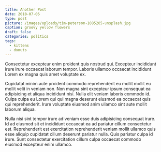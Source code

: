 ```yaml
---
title: Another Post
date: 2018-07-05
type: post
picture: /images/uploads/tim-peterson-1085205-unsplash.jpg
caption: groovy yellow flowers
draft: false
categories: politics
tags:
  - kittens
  - donuts
---
```


Consectetur excepteur enim proident quis nostrud qui. Excepteur incididunt irure irure occaecat laborum tempor. Laboris ullamco occaecat incididunt Lorem ex magna quis amet voluptate ex.

Cupidatat minim aute proident commodo reprehenderit eu mollit mollit eu mollit velit in veniam non. Non magna sint excepteur ipsum consequat ea adipisicing et aliqua incididunt nisi. Nulla elit veniam laboris commodo id. Culpa culpa eu Lorem qui qui magna deserunt eiusmod ea occaecat quis qui reprehenderit. Irure voluptate eiusmod anim ullamco sint aute mollit laborum aliqua.

Nulla nisi sint tempor irure ad veniam esse duis adipisicing consequat irure. Id ad eiusmod sit et incididunt occaecat ea ad pariatur cillum consectetur est. Reprehenderit est exercitation reprehenderit veniam mollit ullamco quis esse aliquip cupidatat cillum deserunt pariatur nulla. Quis pariatur culpa id irure. Sunt consectetur exercitation cillum culpa occaecat commodo eiusmod excepteur enim ullamco.

